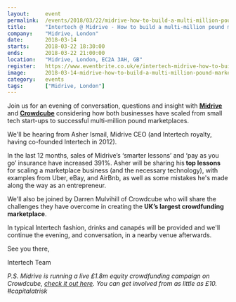 ```yaml
---
layout: 	event
permalink:	/events/2018/03/22/midrive-how-to-build-a-multi-million-pound-marketplace
title:		"Intertech @ Midrive - How to build a multi-million pound marketplace"
company:	"Midrive, London"
date:		2018-03-14
starts:		2018-03-22 18:30:00
ends: 		2018-03-22 21:00:00
location:	"Midrive, London, EC2A 3AH, GB"
register:	https://www.eventbrite.co.uk/e/intertech-midrive-how-to-build-a-multi-million-pound-marketplace-tickets-44167169192
image: 		2018-03-14-midrive-how-to-build-a-multi-million-pound-marketplace.jpg
category:	events
tags:		["Midrive, London"]
---
```


Join us for an evening of conversation, questions and insight with <b><a href="http://midrive.com/" target="_blank" data-mce-href="http://midrive.com/">Midrive</a> </b>and <a href="http://crowdcube.com/" target="_blank" data-mce-href="http://crowdcube.com/"><b>Crowdcube</b></a> considering how both businesses have scaled from small tech start-ups to successful multi-million pound marketplaces.

We'll be hearing from Asher Ismail, Midrive CEO (and Intertech royalty, having co-founded Intertech in 2012).

In the last 12 months, sales of Midrive’s ‘smarter lessons’ and ‘pay as you go’ insurance have increased 391%. Asher will be sharing his<b> top lessons</b> for scaling a marketplace business (and the necessary technology), with examples from Uber, eBay, and AirBnb, as well as some mistakes he's made along the way as an entrepreneur.

We'll also be joined by Darren Mulvihill of Crowdcube who will share the challenges they have overcome in creating the <b>UK’s largest crowdfunding marketplace</b>.

In typical Intertech fashion, drinks and canapés will be provided and we'll continue the evening, and conversation, in a nearby venue afterwards.

See you there,

Intertech Team

<em>P.S. Midrive is running a live £1.8m equity crowdfunding campaign on Crowdcube, <a href="http://www.crowdcube.com/midrive" target="_blank" data-mce-href="http://www.crowdcube.com/midrive">check it out here</a>. You can get involved from as little as £10. #capitalatrisk</em>

<em>

</em>